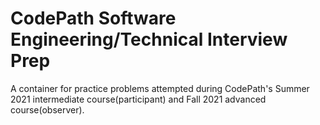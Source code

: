 # CodePath Software Engineering/Technical Interview Prep

A container for practice problems attempted during CodePath's Summer 2021 intermediate course(participant) and Fall 2021 advanced course(observer).

